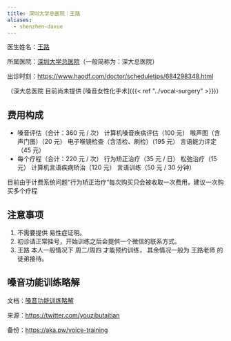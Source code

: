 ```yaml
---
title: 深圳大学总医院｜王路
aliases:
  - shenzhen-daxue
---
```


医生姓名：[王路](https://sugh.szu.edu.cn/Html/Doctors/Main/Index_648.html)

所属医院：[深圳大学总医院](https://amap.com/place/B0FFGS2QMD)（一般简称为：深大总医院）

出诊时刻：<https://www.haodf.com/doctor/scheduletips/684298348.html>

（深大总医院 目前尚未提供 [嗓音女性化手术]({{< ref "../vocal-surgery" >}})）

## 费用构成

- 嗓音评估（合计：360 元 / 次）
  计算机嗓音疾病评估（100 元）
  喉声图（含声门图）（20 元）
  电子喉镜检查（含活检、刷检）（195 元）
  言语能力评定（45 元）
- 每个疗程（合计：220 元 / 次）
  行为矫正治疗（35 元 / 日）
  松弛治疗（15 元）
  计算机言语疾病矫治（120 元）
  言语训练（50 元 / 30 分钟）

目前由于计费系统问题“行为矫正治疗”每次购买只会被收取一次费用，建议一次购买多个疗程

## 注意事项

1. 不需要提供 易性症证明。
1. 初诊请正常挂号，开始训练之后会提供一个微信的联系方式。
1. 王路 本人一般情况下 周二/周四 才能预约训练，
   其余情况一般为 王路老师 的 徒弟接待。

## 嗓音功能训练略解

文档：[嗓音功能训练略解](/documents/shenzhen-daxue-voice-training.pdf)

来源：<https://twitter.com/youzibutaitian>

备份：<https://aka.pw/voice-training>
